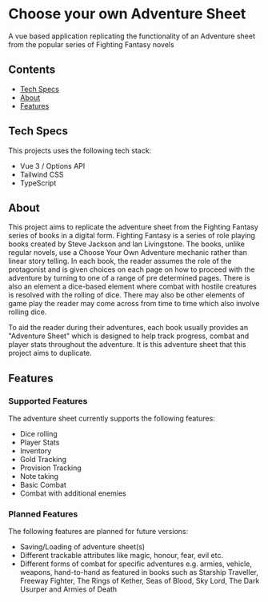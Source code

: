 # Choose your own Adventure Sheet

A vue based application replicating the functionality of an Adventure sheet from the popular series of Fighting Fantasy novels

## Contents
- [Tech Specs](#tech-specs)
- [About](#about)
- [Features](#features)

## Tech Specs
This projects uses the following tech stack:
- Vue 3 / Options API
- Tailwind CSS
- TypeScript

## About
This project aims to replicate the adventure sheet from the Fighting Fantasy series of books in a digital form.
Fighting Fantasy is a series of role playing books created by Steve Jackson and Ian Livingstone. The books,
unlike regular novels, use a Choose Your Own Adventure mechanic rather than linear story telling. In each book, the reader
assumes the role of the protagonist and is given choices on each page on how to proceed with the adventure by turning to
one of a range of pre determined pages. There is also an element a dice-based element where combat with hostile creatures
is resolved with the rolling of dice. There may also be other elements of game play the reader may come across from time to
time which also involve rolling dice.

To aid the reader during their adventures, each book usually provides an "Adventure Sheet" which is designed to help track
progress, combat and player stats throughout the adventure. It is this adventure sheet that this project aims to duplicate.

## Features
### Supported Features
The adventure sheet currently supports the following features:
- Dice rolling
- Player Stats
- Inventory
- Gold Tracking
- Provision Tracking
- Note taking
- Basic Combat
- Combat with additional enemies

### Planned Features
The following features are planned for future versions:
- Saving/Loading of adventure sheet(s)
- Different trackable attributes like magic, honour, fear, evil etc.
- Different forms of combat for specific adventures e.g. armies, vehicle, weapons, hand-to-hand as featured in books such as Starship Traveller, Freeway Fighter, The Rings of Kether, Seas of Blood, Sky Lord, The Dark Usurper and Armies of Death

